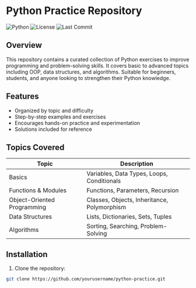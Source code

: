 # Python Practice Repository

![Python](https://img.shields.io/badge/Python-3.11-blue)
![License](https://img.shields.io/badge/License-MIT-green)
![Last Commit](https://img.shields.io/github/last-commit/yourusername/python-practice)

## Overview
This repository contains a curated collection of Python exercises to improve programming and problem-solving skills. It covers basic to advanced topics including OOP, data structures, and algorithms. Suitable for beginners, students, and anyone looking to strengthen their Python knowledge.

## Features
- Organized by topic and difficulty
- Step-by-step examples and exercises
- Encourages hands-on practice and experimentation
- Solutions included for reference

## Topics Covered
| Topic | Description |
|-------|-------------|
| Basics | Variables, Data Types, Loops, Conditionals |
| Functions & Modules | Functions, Parameters, Recursion |
| Object-Oriented Programming | Classes, Objects, Inheritance, Polymorphism |
| Data Structures | Lists, Dictionaries, Sets, Tuples |
| Algorithms | Sorting, Searching, Problem-Solving |

## Installation
1. Clone the repository:
```bash
git clone https://github.com/yourusername/python-practice.git
